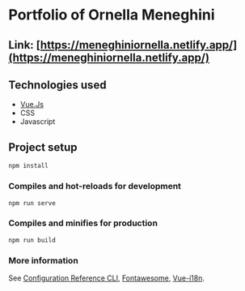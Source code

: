# Portfolio of Ornella Meneghini

## Link: [https://meneghiniornella.netlify.app/](https://meneghiniornella.netlify.app/)

## Technologies used

- [Vue.Js](https://vuejs.org)
- CSS
- Javascript

## Project setup

```
npm install
```

### Compiles and hot-reloads for development

```
npm run serve
```

### Compiles and minifies for production

```
npm run build
```

### More information

See [Configuration Reference CLI](https://cli.vuejs.org/config/), [Fontawesome](https://fontawesome.com/), [Vue-i18n](https://vue-i18n.intlify.dev).

<!-- https://fontawesome.com/docs/web/use-with/vue/add-icons -->